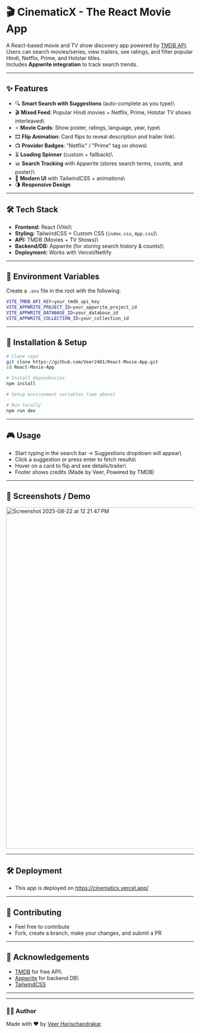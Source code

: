 # 🎬 CinematicX - The React Movie App

A React-based movie and TV show discovery app powered by [TMDB
API](https://www.themoviedb.org/).\
Users can search movies/series, view trailers, see ratings, and filter
popular Hindi, Netflix, Prime, and Hotstar titles.\
Includes **Appwrite integration** to track search trends.

------------------------------------------------------------------------

## ✨ Features

-   🔍 **Smart Search with Suggestions** (auto-complete as you type)\
-   🎬 **Mixed Feed**: Popular Hindi movies + Netflix, Prime, Hotstar TV
    shows interleaved\
-   ⭐ **Movie Cards**: Show poster, ratings, language, year, type\
-   🎞️ **Flip Animation**: Card flips to reveal description and trailer
    link\
-   📺 **Provider Badges**: "Netflix" / "Prime" tag on shows\
-   ⏳ **Loading Spinner** (custom + fallback)\
-   📊 **Search Tracking** with Appwrite (stores search terms, counts,
    and poster)\
-   🎨 **Modern UI** with TailwindCSS + animations\
-   🌗 **Responsive Design**

------------------------------------------------------------------------

## 🛠 Tech Stack

-   **Frontend:** React (Vite)\
-   **Styling:** TailwindCSS + Custom CSS (`index.css`, `App.css`)\
-   **API:** TMDB (Movies + TV Shows)\
-   **Backend/DB:** Appwrite (for storing search history & counts)\
-   **Deployment:** Works with Vercel/Netlify

------------------------------------------------------------------------

## 🔑 Environment Variables

Create a `.env` file in the root with the following:

``` bash
VITE_TMDB_API_KEY=your_tmdb_api_key
VITE_APPWRITE_PROJECT_ID=your_appwrite_project_id
VITE_APPWRITE_DATABASE_ID=your_database_id
VITE_APPWRITE_COLLECTION_ID=your_collection_id
```

------------------------------------------------------------------------

## 🚀 Installation & Setup

``` bash
# Clone repo
git clone https://github.com/Veer2401/React-Movie-App.git
cd React-Movie-App

# Install dependencies
npm install

# Setup environment variables (see above)

# Run locally
npm run dev
```

------------------------------------------------------------------------

## 🎮 Usage


-   Start typing in the search bar → Suggestions dropdown will appear\
-   Click a suggestion or press enter to fetch results\
-   Hover on a card to flip and see details/trailer\
-   Footer shows credits (Made by Veer, Powered by TMDB)

------------------------------------------------------------------------

## 📸 Screenshots / Demo

<img width="1896" height="917" alt="Screenshot 2025-08-22 at 12 21 47 PM" src="https://github.com/user-attachments/assets/bcd29b3c-5f4d-4d4c-9324-ff3face721a2" />


------------------------------------------------------------------------

## 🛠️ Deployment

-   This app is deployed on https://cinematicx.vercel.app/


------------------------------------------------------------------------

## 🤝 Contributing

-   Feel free to contribute
-   Fork, create a branch, make your changes, and submit a PR

------------------------------------------------------------------------

## 🙏 Acknowledgements

-   [TMDB](https://www.themoviedb.org/) for free API\
-   [Appwrite](https://appwrite.io/) for backend DB\
-   [TailwindCSS](https://tailwindcss.com/)

------------------------------------------------------------------------



------------------------------------------------------------------------

### 👨‍💻 Author

Made with ❤️ by [Veer Harischandrakar](https://github.com/Veer2401)

